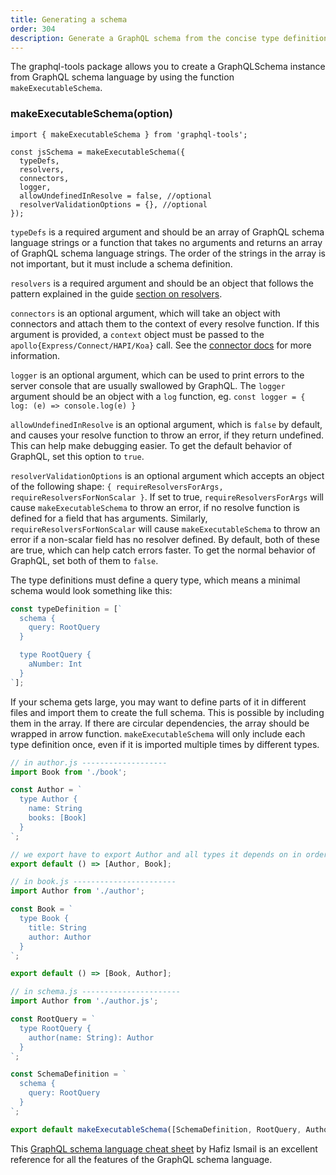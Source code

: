```yaml
---
title: Generating a schema
order: 304
description: Generate a GraphQL schema from the concise type definition language.
---
```


The graphql-tools package allows you to create a GraphQLSchema instance from GraphQL schema language by using the function `makeExecutableSchema`.

<h3 id="generateSchema" title="generateSchema">makeExecutableSchema(option)</h3>

```
import { makeExecutableSchema } from 'graphql-tools';

const jsSchema = makeExecutableSchema({
  typeDefs,
  resolvers,
  connectors,
  logger,
  allowUndefinedInResolve = false, //optional
  resolverValidationOptions = {}, //optional
});
```

`typeDefs` is a required argument and should be an array of GraphQL schema language strings or a function that takes no arguments and returns an array of GraphQL schema language strings. The order of the strings in the array is not important, but it must include a schema definition.

`resolvers` is a required argument and should be an object that follows the pattern explained in the guide [section on resolvers](http://docs.apollostack.com/apollo-server/resolvers.html).

`connectors` is an optional argument, which will take an object with connectors and attach them to the context of every resolve function. If this argument is provided, a `context` object must be passed to the `apollo{Express/Connect/HAPI/Koa}` call. See the [connector docs](http://docs.apollostack.com/graphql-tools/connectors.html) for more information.

`logger` is an optional argument, which can be used to print errors to the server console that are usually swallowed by GraphQL. The `logger` argument should be an object with a `log` function, eg. `const logger = { log: (e) => console.log(e) }`

`allowUndefinedInResolve` is an optional argument, which is `false` by default, and causes your resolve function to throw an error, if they return undefined. This can help make debugging easier. To get the default behavior of GraphQL, set this option to `true`.

`resolverValidationOptions` is an optional argument which accepts an object of the following shape: `{ requireResolversForArgs, requireResolversForNonScalar }`. If set to true, `requireResolversForArgs` will cause `makeExecutableSchema` to throw an error, if no resolve function is defined for a field that has arguments. Similarly, `requireResolversForNonScalar` will cause `makeExecutableSchema` to throw an error if a non-scalar field has no resolver defined. By default, both of these are true, which can help catch errors faster. To get the normal behavior of GraphQL, set both of them to `false`.

The type definitions must define a query type, which means a minimal schema would look something like this:
```js
const typeDefinition = [`
  schema {
    query: RootQuery
  }

  type RootQuery {
    aNumber: Int
  }
`];
```

If your schema gets large, you may want to define parts of it in different files and import them to create the full schema. This is possible by including them in the array. If there are circular dependencies, the array should be wrapped in arrow function. `makeExecutableSchema` will only include each type definition once, even if it is imported multiple times by different types.

```js
// in author.js -------------------
import Book from './book';

const Author = `
  type Author {
    name: String
    books: [Book]
  }
`;

// we export have to export Author and all types it depends on in order to make it reusable
export default () => [Author, Book];
```

```js
// in book.js -----------------------
import Author from './author';

const Book = `
  type Book {
    title: String
    author: Author
  }
`;

export default () => [Book, Author];
```

```js
// in schema.js ----------------------
import Author from './author.js';

const RootQuery = `
  type RootQuery {
    author(name: String): Author
  }
`;

const SchemaDefinition = `
  schema {
    query: RootQuery
  }
`;

export default makeExecutableSchema([SchemaDefinition, RootQuery, Author], {});
```

This [GraphQL schema language cheat sheet](https://raw.githubusercontent.com/sogko/graphql-shorthand-notation-cheat-sheet/master/graphql-shorthand-notation-cheat-sheet.png) by Hafiz Ismail is an excellent reference for all the features of the GraphQL schema language.
